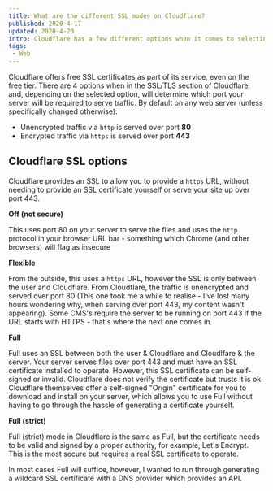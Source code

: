 ```yaml
---
title: What are the different SSL modes on Cloudflare?
published: 2020-4-17
updated: 2020-4-20
intro: Cloudflare has a few different options when it comes to selecting which TLS/SSL mode you should choose.
tags:
 - Web
---
```


Cloudflare offers free SSL certificates as part of its service, even on the free tier. There are 4 options when in the SSL/TLS section of Cloudflare and, depending on the selected option, will determine which port your server will be required to serve traffic. By default on any web server (unless specifically changed otherwise):

-  Unencrypted traffic via `http` is served over port **80**
- Encrypted traffic via `https` is served over port **443**

## Cloudflare SSL options

Cloudflare provides an SSL to allow you to provide a `https` URL, without needing to provide an SSL certificate yourself or serve your site up over port 443.

**Off (not secure)**

This uses port 80 on your server to serve the files and uses the `http` protocol in your browser URL bar - something which Chrome (and other browsers) will flag as insecure

**Flexible**

From the outside, this uses a `https` URL, however the SSL is only between the user and Cloudflare. From Cloudflare, the traffic is unencrypted and served over port 80 (This one took me a while to realise - I've lost many hours wondering why, when serving over port 443, my content wasn't appearing). Some CMS's require the server to be running on port 443 if the URL starts with HTTPS - that's where the next one comes in.

**Full**

Full uses an SSL between both the user & Cloudflare and Cloudlfare & the server. Your server serves files over port 443 and must have an SSL certificate installed to operate. However, this SSL certificate can be self-signed or invalid. Cloudflare does not verify the certificate but trusts it is ok. Cloudflare themselves offer a self-signed "Origin" certificate for you to download and install on your server, which allows you to use Full without having to go through the hassle of generating a certificate yourself.

**Full (strict)**

Full (strict) mode in Cloudflare is the same as Full, but the certificate needs to be valid and signed by a proper authority, for example, Let's Encrypt. This is the most secure but requires a real SSL certificate to operate.

In most cases Full will suffice, however, I wanted to run through generating a wildcard SSL certificate with a DNS provider which provides an API.
